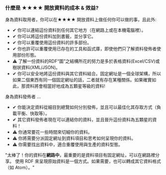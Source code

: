 ### 什麼是 <span class="stars-inline">&#x2605;&#x2605;&#x2605;&#x2605;</span> 開放資料的成本 &amp; 效益?

身為資料取用者，你可以在<span class="stars-inline">&#x2605;&#x2605;&#x2605;&#x2605;</span> 開放資料上做任何你可以做的事，且此外:

- &#10004; 你可以連結這份資料到任何其它地方（在網路上或在本機電腦裡）。
- &#10004; 你可以將這份資料加到書籤，並分享它。
- &#10004; 你可以重覆使用這份資料的許多部份。
- &#10004; 你也許可以重覆使用已存在的工具和函式庫，即使他們只了解資料發佈者使用部份形態。
- &#9888; 了解一份資料的RDF“圖”之結構所花的努力是多於表格資料(Excel/CSV)或樹狀資料(XML/JSON)。
- &#10004; 你可以安全地將這份資料與其它資料結合。固定網址是一個全球架構，所以如果二個東西有同一個固定網址的話，二者就有存在某種關係。如果確實如此，那資料將會相當好地成為五顆星等級的資料!

身為資料發佈者 &hellip;

- &#10004; 你能決定資料從細目到總覽如何分別發佈，並且可以最佳化其存取方式（負載平衡、快取等）。
- &#10004; 其它資料發佈者現在可以連結你的資料，並且晉升這份資料為五顆星的資料！
- &#9888; 你通常要花一些時間來切細你的資料。
- &#9888; 你將需要分派固定網址到資料項目和思考如何呈現你的資料。
- &#9888; 你需要找出資料中，適合重覆使用與生產的資料型態。

"太棒了！你的資料在**網路中**，最重要的是資料項目有固定網址，可以在網路裡分享。 使用 RDF 來呈現原始資料是一個方式。如果需要，也可以轉成其它資料格式（如 Atom）。"
